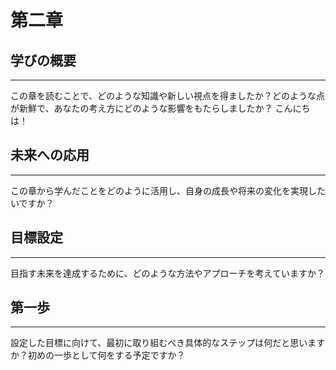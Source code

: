 
# 第二章
## 学びの概要

---

この章を読むことで、どのような知識や新しい視点を得ましたか？どのような点が新鮮で、あなたの考え方にどのような影響をもたらしましたか？
こんにちは！
## 未来への応用

---

この章から学んだことをどのように活用し、自身の成長や将来の変化を実現したいですか？

## 目標設定

---

目指す未来を達成するために、どのような方法やアプローチを考えていますか？

## 第一歩

---

設定した目標に向けて、最初に取り組むべき具体的なステップは何だと思いますか？初めの一歩として何をする予定ですか？
